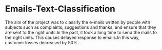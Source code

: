 # Emails-Text-Classification
The aim of the project was to classify the e-mails written by people with subjects such as complaints, suggestions and thanks, and ensure that they are sent to the right units.In the past, it took a long time to send the mails to the right units. This causes delayed response to emails.In this way, customer losses decreased by 50%.
